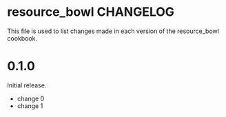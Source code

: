 # resource_bowl CHANGELOG

This file is used to list changes made in each version of the resource_bowl cookbook.

# 0.1.0

Initial release.

- change 0
- change 1

